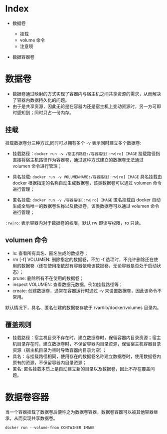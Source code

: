 # Index

- 数据卷

  - 挂载
  - volume 命令
  - 注意项

- 数据容器卷

# 数据卷

- 数据卷通过映射的方式实现了容器内与宿主机之间共享资源的需求，从而解决了容器内数据持久化的问题。
- 由于是共享资源，因此无论是在容器内还是宿主机上变动资源时，另一方可即时感知到；同时只占一份内存。

## 挂载

挂载数据卷分三种方式,同时可以拥有多个 -v 表示同时建立多个数据卷:

- 挂载路径：`docker run -v /宿主机路径:/容器路径[:rw|ro] IMAGE` 挂载路径指直接将宿主机路径作为容器卷，通过这种方式建立的数据卷无法通过 volumen 命令进行管理；

- 具名挂载: `docker run -v VOLUMENNAME:/容器路径[:rw|ro] IMAGE` 具名挂载由 docker 根据指定的名称自动生成数据卷，该类数据卷可以通过 volumen 命令进行管理；

- 匿名挂载: `docker run -v /容器路径[:rw|ro] IMAGE` 匿名挂载由 docker 自动生成全局唯一的数据卷名称以及数据卷，该类数据卷可以通过 volumen 命令进行管理；

`:rw|ro`: 表示容器内对于数据卷的权限，默认 rw 即读写权限，ro 只读。

## volumen 命令

- ls: 查看所有具名、匿名生成的数据卷；
- rm [-f] VOLUMEN: 删除指定的数据卷，不加 -f 选项时，不允许删除还在使用的数据卷（还在使用指依然有容器依赖该数据卷，无论容器是否处于启动状态）；
- prune: 删除所有不在使用的数据卷；
- inspect VOLUMEN: 查看数据元数据，例如挂载路径等；
- create: 创建数据卷，通常在容器运行时通过 -v 来设置数据卷，因此该命令不常用。

默认情况下，具名、匿名创建的数据卷存放于 /var/lib/docker/volumes 目录内。

## 覆盖规则

- 挂载路径：宿主机目录不存在时，建立数据卷时，保留容器内目录资源；宿主机目录存在时，建立数据卷时，不保留容器内目录资源，保留宿主机容器目录资源（宿主机目录为空时导致容器内目录为空）；
- 具名：与挂载路径相同，使用存在的数据卷名称建立数据卷时，使用数据卷内原有的资源，不保留容器内目录资源；
- 匿名: 匿名挂载本质上是自动建立新的目录以及数据卷，因此不存在覆盖问题。

# 数据卷容器

当一个容器挂载了数据卷后便称之为数据卷容器，数据卷容器可以被其他容器继承，从而实现共享数据卷。

`docker run --volume-from CONTAINER IMAGE`
